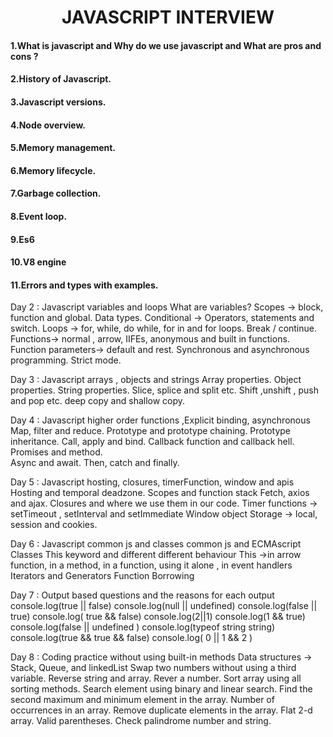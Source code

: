 <h1> <center>JAVASCRIPT INTERVIEW  <center></h1> 

#### 1.What is javascript and Why do we use  javascript and What are pros and cons ?
#### 2.History of Javascript.
#### 3.Javascript versions.
#### 4.Node overview.
#### 5.Memory management. 
#### 6.Memory lifecycle.
#### 7.Garbage collection.
#### 8.Event loop. 
#### 9.Es6
#### 10.V8 engine
#### 11.Errors and types with examples.

Day 2 :  Javascript variables and loops
 What are variables?
Scopes -> block, function and global.
Data types.
Conditional -> Operators, statements and switch.
Loops -> for, while, do while, for in and for loops.
Break / continue.
Functions-> normal , arrow, IIFEs, anonymous and built in functions.
Function parameters-> default and rest. 
Synchronous and asynchronous programming.
Strict mode.

Day 3 : Javascript arrays , objects and strings
Array properties.
Object properties.
String properties.
Slice, splice and split etc.
Shift ,unshift , push and pop etc. 
deep copy and shallow copy.

Day 4 : Javascript higher order functions ,Explicit binding,  asynchronous 
Map, filter and reduce.
Prototype and prototype chaining. 
Prototype inheritance.
Call, apply and bind.
Callback function and callback hell. 
Promises and method.  
Async and await. 
Then, catch and finally.


Day 5 : Javascript hosting, closures, timerFunction, window and apis 
Hosting and temporal deadzone.
Scopes and function stack
Fetch, axios and  ajax.
Closures and where we use them in our code.
Timer functions -> setTimeout , setInterval and setImmediate 
Window object
Storage -> local, session and  cookies.

Day 6 : Javascript common js and classes 
common js and ECMAscript 
Classes 
This keyword and different different behaviour 
This ->in arrow function, in a method, in a function, using it alone , in event handlers
Iterators and Generators 
Function Borrowing

Day 7 : Output based questions and the reasons for  each output
console.log(true || false)
console.log(null || undefined)
console.log(false || true)
console.log( true && false)
console.log(2||1)
console.log(1 && true)
console.log(false ||  undefined )
console.log(typeof string string)
console.log(true && true && false)
console.log( 0 || 1 && 2 )


Day 8 : Coding practice  without using built-in methods
       Data structures -> Stack, Queue, and linkedList 
Swap two numbers without using a third variable.
Reverse string and array.
Rever a number. 
Sort  array  using all sorting methods.
Search element using binary and linear search.
Find the second maximum and minimum element in the array.
Number of occurrences in an array.
Remove duplicate elements in the array.
Flat 2-d array.
Valid parentheses.
Check palindrome number and string.
